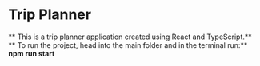 # Trip Planner
** This is a trip planner application created using React and TypeScript.**
** To run the project, head into the main folder and in the terminal run:** **npm run start**
